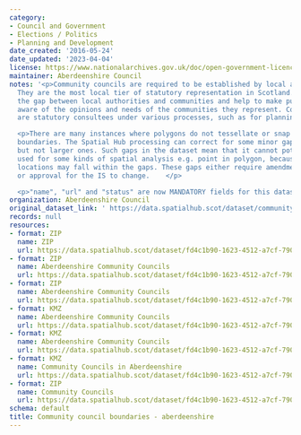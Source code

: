 ```yaml
---
category:
- Council and Government
- Elections / Politics
- Planning and Development
date_created: '2016-05-24'
date_updated: '2023-04-04'
license: https://www.nationalarchives.gov.uk/doc/open-government-licence/version/3/
maintainer: Aberdeenshire Council
notes: '<p>Community councils are required to be established by local authorities.
  They are the most local tier of statutory representation in Scotland. They bridge
  the gap between local authorities and communities and help to make public bodies
  aware of the opinions and needs of the communities they represent. Community councils
  are statutory consultees under various processes, such as for planning applications.</p>

  <p>There are many instances where polygons do not tessellate or snap to local authority
  boundaries. The Spatial Hub processing can correct for some minor gap errors (&lt;5m)
  but not larger ones. Such gaps in the dataset mean that it cannot potentially be
  used for some kinds of spatial analysis e.g. point in polygon, because some point
  locations may fall within the gaps. These gaps either require amendment at source
  or approval for the IS to change.    </p>

  <p>"name", "url" and "status" are now MANDATORY fields for this dataset.                                                                                                                                                                                                                                                                                                                                                                                                                                                                                                                                                                                                                                                                                                                                                                                                                                                                                                                                                                                                                                                                                                                                                                                                                                                                                                                                                                                                                                                                                                                                                                                                                           </p>'
organization: Aberdeenshire Council
original_dataset_link: ' https://data.spatialhub.scot/dataset/community_council_boundaries-as'
records: null
resources:
- format: ZIP
  name: ZIP
  url: https://data.spatialhub.scot/dataset/fd4c1b90-1623-4512-a7cf-790d8a882e79/resource/7f0d405e-2d1c-4473-987e-eaa1c39be29c/download/aberdeenshirecommunitycouncils.zip
- format: ZIP
  name: Aberdeenshire Community Councils
  url: https://data.spatialhub.scot/dataset/fd4c1b90-1623-4512-a7cf-790d8a882e79/resource/11c8c9c8-1ccb-420e-90d0-94d5a0acc897/download/aberdeenshirecommunitycouncils.zip
- format: ZIP
  name: Aberdeenshire Community Councils
  url: https://data.spatialhub.scot/dataset/fd4c1b90-1623-4512-a7cf-790d8a882e79/resource/5198d4c5-ad8e-4e0a-aa74-db4c010cdeaa/download/abshirecommunitycouncils08-05-18.zip
- format: KMZ
  name: Aberdeenshire Community Councils
  url: https://data.spatialhub.scot/dataset/fd4c1b90-1623-4512-a7cf-790d8a882e79/resource/034899e3-986d-42df-9166-a61baae3b202/download/abshire_community_councils_28-06-19.kmz
- format: KMZ
  name: Aberdeenshire Community Councils
  url: https://data.spatialhub.scot/dataset/fd4c1b90-1623-4512-a7cf-790d8a882e79/resource/5a81c53b-9199-45e2-801b-752b2c60ab70/download/abdnshire-community-councils-2020-08-31.kmz
- format: KMZ
  name: Community Councils in Aberdeenshire
  url: https://data.spatialhub.scot/dataset/fd4c1b90-1623-4512-a7cf-790d8a882e79/resource/a34a3d06-ec85-489b-b3de-f08ab6375aa2/download/abdnshire-community-councils-2021-05-18.kmz
- format: ZIP
  name: Community Councils
  url: https://data.spatialhub.scot/dataset/fd4c1b90-1623-4512-a7cf-790d8a882e79/resource/a99df7ac-4634-4f70-a471-b008e5891c7a/download/communitycouncils_shire.zip
schema: default
title: Community council boundaries - aberdeenshire
---
```

